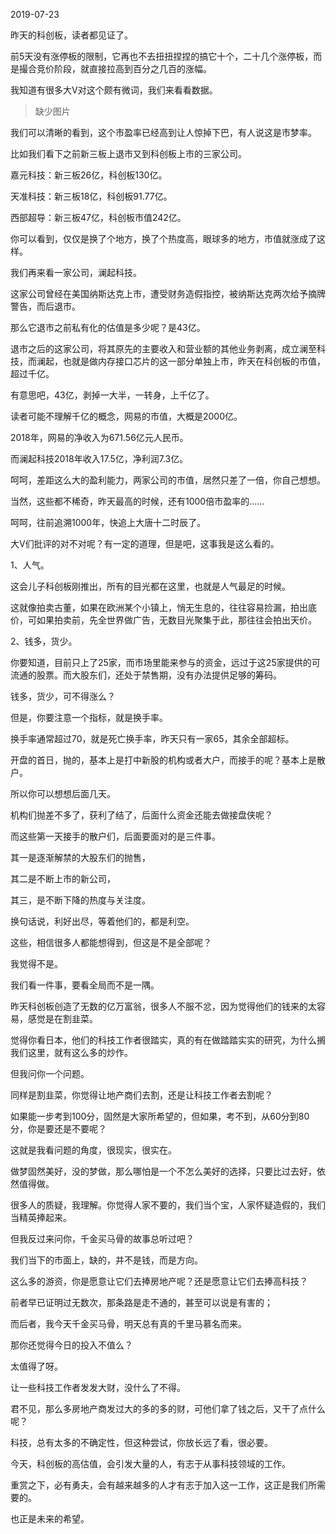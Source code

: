 2019-07-23

昨天的科创板，读者都见证了。

前5天没有涨停板的限制，它再也不去扭扭捏捏的搞它十个，二十几个涨停板，而是撮合竞价阶段，就直接拉高到百分之几百的涨幅。

我知道有很多大V对这个颇有微词，我们来看看数据。

> 缺少图片

我们可以清晰的看到，这个市盈率已经高到让人惊掉下巴，有人说这是市梦率。

比如我们看下之前新三板上退市又到科创板上市的三家公司。

嘉元科技：新三板26亿️，科创板130亿。

天准科技：新三板18亿️，科创板91.77亿。

西部超导：新三板47亿️，科创板市值242亿。

你可以看到，仅仅是换了个地方，换了个热度高，眼球多的地方，市值就涨成了这样。

我们再来看一家公司，澜起科技。

这家公司曾经在美国纳斯达克上市，遭受财务造假指控，被纳斯达克两次给予摘牌警告，而后退市。

那么它退市之前私有化的估值是多少呢？是43亿。

退市之后的这家公司，将其原先的主要收入和营业额的其他业务剥离，成立澜至科技，而澜起，也就是做内存接口芯片的这一部分单独上市，昨天在科创板的市值，超过千亿。

有意思吧，43亿，剥掉一大半，一转身，上千亿了。

读者可能不理解千亿的概念，网易的市值，大概是2000亿。

2018年，网易的净收入为671.56亿元人民币。

而澜起科技2018年收入17.5亿，净利润7.3亿。

呵呵，差距这么大的盈利能力，两家公司的市值，居然只差了一倍，你自己想想。

当然，这些都不稀奇，昨天最高的时候，还有1000倍市盈率的......

呵呵，往前追溯1000年，快追上大唐十二时辰了。

大V们批评的对不对呢？有一定的道理，但是吧，这事我是这么看的。

1、人气。

这会儿子科创板刚推出，所有的目光都在这里，也就是人气最足的时候。

这就像拍卖古董，如果在欧洲某个小镇上，悄无生息的，往往容易捡漏，拍出底价，可如果拍卖前，先全世界做广告，无数目光聚集于此，那往往会拍出天价。

2、钱多，货少。

你要知道，目前只上了25家，而市场里能来参与的资金，远过于这25家提供的可流通的股票。而大股东们，还处于禁售期，没有办法提供足够的筹码。

钱多，货少，可不得涨么？

但是，你要注意一个指标，就是换手率。

换手率通常超过70，就是死亡换手率，昨天只有一家65，其余全部超标。

开盘的首日，抛的，基本上是打中新股的机构或者大户，而接手的呢？基本上是散户。

所以你可以想想后面几天。

机构们抛差不多了，获利了结了，后面什么资金还能去做接盘侠呢？

而这些第一天接手的散户们，后面要面对的是三件事。

其一是逐渐解禁的大股东们的抛售，

其二是不断上市的新公司，

其三，是不断下降的热度与关注度。

换句话说，利好出尽，等着他们的，都是利空。

这些，相信很多人都能想得到，但这是不是全部呢？

我觉得不是。

我们看一件事，要看全局而不是一隅。

昨天科创板创造了无数的亿万富翁，很多人不服不忿，因为觉得他们的钱来的太容易，感觉是在割韭菜。

觉得你看日本，他们的科技工作者很踏实，真的有在做踏踏实实的研究，为什么搁我们这里，就有这么多的炒作。

但我问你一个问题。

同样是割韭菜，你觉得让地产商们去割，还是让科技工作者去割呢？

如果能一步考到100分，固然是大家所希望的，但如果，考不到，从60分到80分，你是要还是不要呢？

这就是我看问题的角度，很现实，很实在。

做梦固然美好，没的梦做，那么哪怕是一个不怎么美好的选择，只要比过去好，依然值得做。

很多人的质疑，我理解。你觉得人家不要的，我们当个宝，人家怀疑造假的，我们当精英捧起来。

但我反过来问你，千金买马骨的故事总听过吧？

我们当下的市面上，缺的，并不是钱，而是方向。

这么多的游资，你是愿意让它们去捧房地产呢？还是愿意让它们去捧高科技？

前者早已证明过无数次，那条路是走不通的，甚至可以说是有害的；

而后者，我今天千金买马骨，明天总有真的千里马慕名而来。

那你还觉得今日的投入不值么？

太值得了呀。

让一些科技工作者发发大财，没什么了不得。

君不见，那么多房地产商发过大的多的多的财，可他们拿了钱之后，又干了点什么呢？

科技，总有太多的不确定性，但这种尝试，你放长远了看，很必要。

今天，科创板的高估值，会引发大量的人，有志于从事科技领域的工作。

重赏之下，必有勇夫，会有越来越多的人才有志于加入这一工作，这正是我们所需要的。

也正是未来的希望。